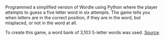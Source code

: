 Programmed a simplified version of Wordle using Python where the player attempts to guess a five letter word in six attempts. The game tells you when letters are in the correct position, if they are in the word, but misplaced, or not in the word at all.

To create this game, a word bank of 3,103 5-letter words was used. [Source](https://gist.github.com/shmookey/b28e342e1b1756c4700f42f17102c2ff).
